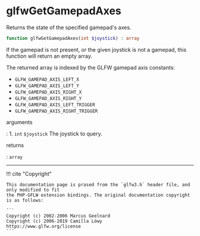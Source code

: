 # glfwGetGamepadAxes
Returns the state of the specified gamepad's axes.

```php
function glfwGetGamepadAxes(int $joystick) : array
```

If the gamepad is not present, or the given joystick is not a gamepad, this
function will return an empty array.

The returned array is indexed by the GLFW gamepad axis constants:
 - `GLFW_GAMEPAD_AXIS_LEFT_X`
 - `GLFW_GAMEPAD_AXIS_LEFT_Y`
 - `GLFW_GAMEPAD_AXIS_RIGHT_X`
 - `GLFW_GAMEPAD_AXIS_RIGHT_Y`
 - `GLFW_GAMEPAD_AXIS_LEFT_TRIGGER`
 - `GLFW_GAMEPAD_AXIS_RIGHT_TRIGGER`

arguments

:    1. `int` `$joystick` The joystick to query.

returns

:    `array` 

---
     

!!! cite "Copyright"

    This documentation page is prased from the `glfw3.h` header file, and only modified to fit 
    the PHP-GFLW extension bindings. The original documentation copyright is as follows:

    ```
    Copyright (c) 2002-2006 Marcus Geelnard
    Copyright (c) 2006-2019 Camilla Löwy
    https://www.glfw.org/license
    ```
